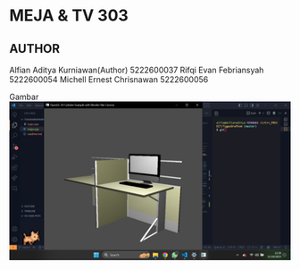 <h1>MEJA & TV 303</h1>

<h2>AUTHOR</h2>
Alfian Aditya Kurniawan(Author)
5222600037
Rifqi Evan Febriansyah
5222600054
Michell Ernest Chrisnawan
5222600056

Gambar
![Meja TV](gt302.png)